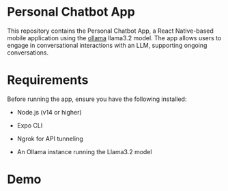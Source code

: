 # Personal Chatbot App

This repository contains the Personal Chatbot App, a React Native-based mobile application using the [ollama](https://github.com/ollama/ollama) llama3.2 model. The app allows users to engage in conversational interactions with an LLM, supporting ongoing conversations.

# Requirements

Before running the app, ensure you have the following installed:

- Node.js (v14 or higher)

- Expo CLI

- Ngrok for API tunneling

- An Ollama instance running the Llama3.2 model

# Demo

